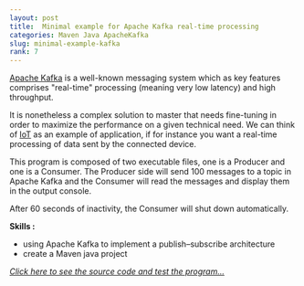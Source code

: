 ```yaml
---
layout: post
title:  Minimal example for Apache Kafka real-time processing
categories: Maven Java ApacheKafka
slug: minimal-example-kafka
rank: 7
---
```


[Apache Kafka](https://en.wikipedia.org/wiki/Apache_Kafka) is a well-known messaging system which as key features comprises "real-time" processing (meaning very low latency) and high throughput. 

It is nonetheless a complex solution to master that needs fine-tuning in order to maximize the performance on a given technical need. We can think of [IoT](https://en.wikipedia.org/wiki/Internet_of_things) as an example of application, if for instance you want a real-time processing of data sent by the connected device.

This program is composed of two executable files, one is a Producer and one is a Consumer. The Producer side will send 100 messages to a topic in Apache Kafka and the Consumer will read the messages and display them in the output console. 

After 60 seconds of inactivity, the Consumer will shut down automatically.


**Skills :**
- using Apache Kafka to implement a publish–subscribe architecture
- create a Maven java project


*[Click here to see the source code and test the program...](https://github.com/alexandrebulatovic/kafka-minimal-example)*